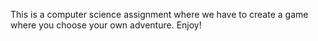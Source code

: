 This is a computer science assignment where we have to create a game where you choose your own adventure.
Enjoy!
